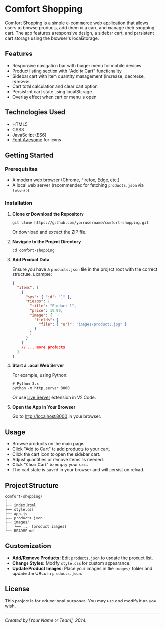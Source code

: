 # Comfort Shopping

Comfort Shopping is a simple e-commerce web application that allows users to browse products, add them to a cart, and manage their shopping cart. The app features a responsive design, a sidebar cart, and persistent cart storage using the browser's localStorage.

## Features

- Responsive navigation bar with burger menu for mobile devices
- Product listing section with "Add to Cart" functionality
- Sidebar cart with item quantity management (increase, decrease, remove)
- Cart total calculation and clear cart option
- Persistent cart state using localStorage
- Overlay effect when cart or menu is open

## Technologies Used

- HTML5
- CSS3
- JavaScript (ES6)
- [Font Awesome](https://fontawesome.com/) for icons

## Getting Started

### Prerequisites

- A modern web browser (Chrome, Firefox, Edge, etc.)
- A local web server (recommended for fetching `products.json` via `fetch()`)

### Installation

1. **Clone or Download the Repository**

   ```
   git clone https://github.com/yourusername/comfort-shopping.git
   ```

   Or download and extract the ZIP file.

2. **Navigate to the Project Directory**

   ```
   cd comfort-shopping
   ```

3. **Add Product Data**

   Ensure you have a `products.json` file in the project root with the correct structure. Example:

   ```json
   {
     "items": [
       {
         "sys": { "id": "1" },
         "fields": {
           "title": "Product 1",
           "price": 19.99,
           "image": {
             "fields": {
               "file": { "url": "images/product1.jpg" }
             }
           }
         }
       }
       // ... more products
     ]
   }
   ```

4. **Start a Local Web Server**

   For example, using Python:

   ```
   # Python 3.x
   python -m http.server 8000
   ```

   Or use [Live Server](https://marketplace.visualstudio.com/items?itemName=ritwickdey.LiveServer) extension in VS Code.

5. **Open the App in Your Browser**

   Go to [http://localhost:8000](http://localhost:8000) in your browser.

## Usage

- Browse products on the main page.
- Click "Add to Cart" to add products to your cart.
- Click the cart icon to open the sidebar cart.
- Adjust quantities or remove items as needed.
- Click "Clear Cart" to empty your cart.
- The cart state is saved in your browser and will persist on reload.

## Project Structure

```
comfort-shopping/
│
├── index.html
├── style.css
├── app.js
├── products.json
├── images/
│   └── ... (product images)
└── README.md
```

## Customization

- **Add/Remove Products:** Edit `products.json` to update the product list.
- **Change Styles:** Modify `style.css` for custom appearance.
- **Update Product Images:** Place your images in the `images/` folder and update the URLs in `products.json`.

## License

This project is for educational purposes. You may use and modify it as you wish.

---

*Created by [Your Name or Team], 2024.*
